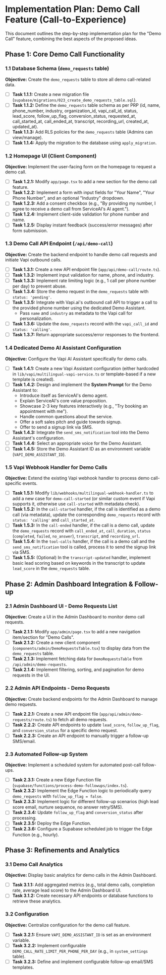 # Implementation Plan: Demo Call Feature (Call-to-Experience)

This document outlines the step-by-step implementation plan for the "Demo Call" feature, combining the best aspects of the proposed ideas.

## Phase 1: Core Demo Call Functionality

### 1.1 Database Schema (`demo_requests` table)

**Objective:** Create the `demo_requests` table to store all demo call-related data.

- [ ] **Task 1.1.1:** Create a new migration file (`supabase/migrations/023_create_demo_requests_table.sql`).
- [ ] **Task 1.1.2:** Define the `demo_requests` table schema as per PRP (id, name, phone_number, industry, organization_id, vapi_call_id, status, lead_score, follow_up_flag, conversion_status, requested_at, call_started_at, call_ended_at, transcript, recording_url, created_at, updated_at).
- [ ] **Task 1.1.3:** Add RLS policies for the `demo_requests` table (Admins can view/manage).
- [ ] **Task 1.1.4:** Apply the migration to the database using `apply_migration`.

### 1.2 Homepage UI (Client Component)

**Objective:** Implement the user-facing form on the homepage to request a demo call.

- [ ] **Task 1.2.1:** Modify `app/page.tsx` to add a new section for the demo call feature.
- [ ] **Task 1.2.2:** Implement a form with input fields for "Your Name", "Your Phone Number", and an optional "Industry" dropdown.
- [ ] **Task 1.2.3:** Add a consent checkbox (e.g., "By providing my number, I agree to receive a demo call from ServiceAI's AI agent.").
- [ ] **Task 1.2.4:** Implement client-side validation for phone number and name.
- [ ] **Task 1.2.5:** Display instant feedback (success/error messages) after form submission.

### 1.3 Demo Call API Endpoint (`/api/demo-call`)

**Objective:** Create the backend endpoint to handle demo call requests and initiate Vapi outbound calls.

- [ ] **Task 1.3.1:** Create a new API endpoint file (`app/api/demo-call/route.ts`).
- [ ] **Task 1.3.2:** Implement input validation for name, phone, and industry.
- [ ] **Task 1.3.3:** Implement rate limiting logic (e.g., 1 call per phone number per day) to prevent abuse.
- [ ] **Task 1.3.4:** Store the demo request in the `demo_requests` table with `status: 'pending'`.
- [ ] **Task 1.3.5:** Integrate with Vapi.ai's outbound call API to trigger a call to the provided phone number using the dedicated Demo Assistant.
    - Pass `name` and `industry` as metadata to the Vapi call for personalization.
- [ ] **Task 1.3.6:** Update the `demo_requests` record with the `vapi_call_id` and `status: 'calling'`.
- [ ] **Task 1.3.7:** Return appropriate success/error responses to the frontend.

### 1.4 Dedicated Demo AI Assistant Configuration

**Objective:** Configure the Vapi AI Assistant specifically for demo calls.

- [ ] **Task 1.4.1:** Create a new Vapi Assistant configuration (either hardcoded in `lib/vapi/multilingual-vapi-service.ts` or template-based if a new template is created).
- [ ] **Task 1.4.2:** Design and implement the **System Prompt** for the Demo Assistant to:
    - Introduce itself as ServiceAI's demo agent.
    - Explain ServiceAI's core value proposition.
    - Showcase 2-3 key features interactively (e.g., "Try booking an appointment with me").
    - Handle common questions about the service.
    - Offer a soft sales pitch and guide towards signup.
    - Offer to send a signup link via SMS.
- [ ] **Task 1.4.3:** Integrate the `send_sms_notification` tool into the Demo Assistant's configuration.
- [ ] **Task 1.4.4:** Select an appropriate voice for the Demo Assistant.
- [ ] **Task 1.4.5:** Store the Demo Assistant ID as an environment variable (`VAPI_DEMO_ASSISTANT_ID`).

### 1.5 Vapi Webhook Handler for Demo Calls

**Objective:** Extend the existing Vapi webhook handler to process demo call-specific events.

- [ ] **Task 1.5.1:** Modify `lib/webhooks/multilingual-webhook-handler.ts` to add a new case for `demo-call-started` (or similar custom event if Vapi supports it, otherwise use `call-started` with metadata check).
- [ ] **Task 1.5.2:** In the `call-started` handler, if the call is identified as a demo call (via metadata), update the corresponding `demo_requests` record with `status: 'calling'` and `call_started_at`.
- [ ] **Task 1.5.3:** In the `call-ended` handler, if the call is a demo call, update the `demo_requests` record with `call_ended_at`, `call_duration`, `status` (`completed`, `failed`, `no_answer`), `transcript`, and `recording_url`.
- [ ] **Task 1.5.4:** In the `tool-calls` handler, if the call is a demo call and the `send_sms_notification` tool is called, process it to send the signup link via SMS.
- [ ] **Task 1.5.5:** (Optional) In the `transcript-updated` handler, implement basic lead scoring based on keywords in the transcript to update `lead_score` in the `demo_requests` table.

## Phase 2: Admin Dashboard Integration & Follow-up

### 2.1 Admin Dashboard UI - Demo Requests List

**Objective:** Create a UI in the Admin Dashboard to monitor demo call requests.

- [ ] **Task 2.1.1:** Modify `app/admin/page.tsx` to add a new navigation item/section for "Demo Calls".
- [ ] **Task 2.1.2:** Create a new client component (`components/admin/DemoRequestsTable.tsx`) to display data from the `demo_requests` table.
- [ ] **Task 2.1.3:** Implement fetching data for `DemoRequestsTable` from `/api/admin/demo-requests`.
- [ ] **Task 2.1.4:** Implement filtering, sorting, and pagination for demo requests in the UI.

### 2.2 Admin API Endpoints - Demo Requests

**Objective:** Create backend endpoints for the Admin Dashboard to manage demo requests.

- [ ] **Task 2.2.1:** Create a new API endpoint file (`app/api/admin/demo-requests/route.ts`) to fetch all demo requests.
- [ ] **Task 2.2.2:** Create API endpoints to update `lead_score`, `follow_up_flag`, and `conversion_status` for a specific demo request.
- [ ] **Task 2.2.3:** Create an API endpoint to manually trigger a follow-up SMS/email.

### 2.3 Automated Follow-up System

**Objective:** Implement a scheduled system for automated post-call follow-ups.

- [ ] **Task 2.3.1:** Create a new Edge Function file (`supabase/functions/process-demo-followups/index.ts`).
- [ ] **Task 2.3.2:** Implement the Edge Function logic to periodically query `demo_requests` with `follow_up_flag = false`.
- [ ] **Task 2.3.3:** Implement logic for different follow-up scenarios (high lead score email, nurture sequence, no answer retry/SMS).
- [ ] **Task 2.3.4:** Update `follow_up_flag` and `conversion_status` after processing.
- [ ] **Task 2.3.5:** Deploy the Edge Function.
- [ ] **Task 2.3.6:** Configure a Supabase scheduled job to trigger the Edge Function (e.g., hourly).

## Phase 3: Refinements and Analytics

### 3.1 Demo Call Analytics

**Objective:** Display basic analytics for demo calls in the Admin Dashboard.

- [ ] **Task 3.1.1:** Add aggregated metrics (e.g., total demo calls, completion rate, average lead score) to the Admin Dashboard UI.
- [ ] **Task 3.1.2:** Create necessary API endpoints or database functions to retrieve these analytics.

### 3.2 Configuration

**Objective:** Centralize configuration for the demo call feature.

- [ ] **Task 3.2.1:** Ensure `VAPI_DEMO_ASSISTANT_ID` is set as an environment variable.
- [ ] **Task 3.2.2:** Implement configurable `DEMO_CALL_RATE_LIMIT_PER_PHONE_PER_DAY` (e.g., in `system_settings` table).
- [ ] **Task 3.2.3:** Define and implement configurable follow-up email/SMS templates.
